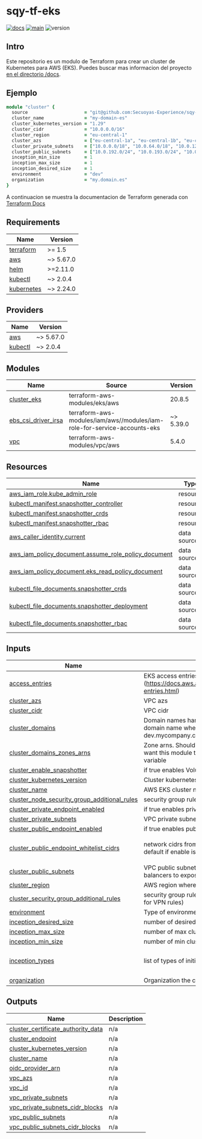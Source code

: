 <!-- BEGIN_TF_DOCS -->
# sqy-tf-eks

[![docs](https://github.com/Secuoyas-Experience/sqy-tf-eks/actions/workflows/docs.yaml/badge.svg)](https://github.com/Secuoyas-Experience/sqy-tf-eks/actions/workflows/docs.yaml)
[![main](https://github.com/Secuoyas-Experience/sqy-tf-eks/actions/workflows/main.yaml/badge.svg)](https://github.com/Secuoyas-Experience/sqy-tf-eks/actions/workflows/main.yaml)
![version](https://img.shields.io/badge/version-v1.16.0-blue)

## Intro

Este repositorio es un modulo de Terraform para crear un cluster de Kubernetes para AWS (EKS). Puedes buscar mas informacion del proyecto [en el directorio /docs](./docs/).

## Ejemplo

```ruby
module "cluster" {
  source                     = "git@github.com:Secuoyas-Experience/sqy-tf-eks.git?ref=1.8.0"
  cluster_name               = "my-domain-es"
  cluster_kubernetes_version = "1.29"
  cluster_cidr               = "10.0.0.0/16"
  cluster_region             = "eu-central-1"
  cluster_azs                = ["eu-central-1a", "eu-central-1b", "eu-central-1c"]
  cluster_private_subnets    = ["10.0.0.0/18", "10.0.64.0/18", "10.0.128.0/24"]
  cluster_public_subnets     = ["10.0.192.0/24", "10.0.193.0/24", "10.0.194.0/24"]
  inception_min_size         = 1
  inception_max_size         = 1
  inception_desired_size     = 1
  environment                = "dev"
  organization               = "my.domain.es"
}
```

A continuacion se muestra la documentacion de Terraform generada con [Terraform Docs](https://terraform-docs.io/)

## Requirements

| Name | Version |
|------|---------|
| <a name="requirement_terraform"></a> [terraform](#requirement\_terraform) | >= 1.5 |
| <a name="requirement_aws"></a> [aws](#requirement\_aws) | ~> 5.67.0 |
| <a name="requirement_helm"></a> [helm](#requirement\_helm) | >=2.11.0 |
| <a name="requirement_kubectl"></a> [kubectl](#requirement\_kubectl) | ~> 2.0.4 |
| <a name="requirement_kubernetes"></a> [kubernetes](#requirement\_kubernetes) | ~> 2.24.0 |

## Providers

| Name | Version |
|------|---------|
| <a name="provider_aws"></a> [aws](#provider\_aws) | ~> 5.67.0 |
| <a name="provider_kubectl"></a> [kubectl](#provider\_kubectl) | ~> 2.0.4 |

## Modules

| Name | Source | Version |
|------|--------|---------|
| <a name="module_cluster_eks"></a> [cluster\_eks](#module\_cluster\_eks) | terraform-aws-modules/eks/aws | 20.8.5 |
| <a name="module_ebs_csi_driver_irsa"></a> [ebs\_csi\_driver\_irsa](#module\_ebs\_csi\_driver\_irsa) | terraform-aws-modules/iam/aws//modules/iam-role-for-service-accounts-eks | ~> 5.39.0 |
| <a name="module_vpc"></a> [vpc](#module\_vpc) | terraform-aws-modules/vpc/aws | 5.4.0 |

## Resources

| Name | Type |
|------|------|
| [aws_iam_role.kube_admin_role](https://registry.terraform.io/providers/hashicorp/aws/latest/docs/resources/iam_role) | resource |
| [kubectl_manifest.snapshotter_controller](https://registry.terraform.io/providers/alekc/kubectl/latest/docs/resources/manifest) | resource |
| [kubectl_manifest.snapshotter_crds](https://registry.terraform.io/providers/alekc/kubectl/latest/docs/resources/manifest) | resource |
| [kubectl_manifest.snapshotter_rbac](https://registry.terraform.io/providers/alekc/kubectl/latest/docs/resources/manifest) | resource |
| [aws_caller_identity.current](https://registry.terraform.io/providers/hashicorp/aws/latest/docs/data-sources/caller_identity) | data source |
| [aws_iam_policy_document.assume_role_policy_document](https://registry.terraform.io/providers/hashicorp/aws/latest/docs/data-sources/iam_policy_document) | data source |
| [aws_iam_policy_document.eks_read_policy_document](https://registry.terraform.io/providers/hashicorp/aws/latest/docs/data-sources/iam_policy_document) | data source |
| [kubectl_file_documents.snapshotter_crds](https://registry.terraform.io/providers/alekc/kubectl/latest/docs/data-sources/file_documents) | data source |
| [kubectl_file_documents.snapshotter_deployment](https://registry.terraform.io/providers/alekc/kubectl/latest/docs/data-sources/file_documents) | data source |
| [kubectl_file_documents.snapshotter_rbac](https://registry.terraform.io/providers/alekc/kubectl/latest/docs/data-sources/file_documents) | data source |

## Inputs

| Name | Description | Type | Default | Required |
|------|-------------|------|---------|:--------:|
| <a name="input_access_entries"></a> [access\_entries](#input\_access\_entries) | EKS access entries (https://docs.aws.amazon.com/eks/latest/userguide/access-entries.html) | `any` | `{}` | no |
| <a name="input_cluster_azs"></a> [cluster\_azs](#input\_cluster\_azs) | VPC azs | `list(string)` | n/a | yes |
| <a name="input_cluster_cidr"></a> [cluster\_cidr](#input\_cluster\_cidr) | VPC cidr | `string` | `"10.0.0.0/16"` | no |
| <a name="input_cluster_domains"></a> [cluster\_domains](#input\_cluster\_domains) | Domain names handled by this cluster. Normally the NS domain name where ingresses are under (e.g dev.mycompany.com) | `list(string)` | `[]` | no |
| <a name="input_cluster_domains_zones_arns"></a> [cluster\_domains\_zones\_arns](#input\_cluster\_domains\_zones\_arns) | Zone arns. Should be provided by another resource. If you want this module to create them use cluster\_domains variable | `list(string)` | `[]` | no |
| <a name="input_cluster_enable_snapshotter"></a> [cluster\_enable\_snapshotter](#input\_cluster\_enable\_snapshotter) | if true enables VolumeSnapshot API | `bool` | `false` | no |
| <a name="input_cluster_kubernetes_version"></a> [cluster\_kubernetes\_version](#input\_cluster\_kubernetes\_version) | Cluster kubernetes version | `string` | `"1.29"` | no |
| <a name="input_cluster_name"></a> [cluster\_name](#input\_cluster\_name) | AWS EKS cluster name | `string` | n/a | yes |
| <a name="input_cluster_node_security_group_additional_rules"></a> [cluster\_node\_security\_group\_additional\_rules](#input\_cluster\_node\_security\_group\_additional\_rules) | security group rules between nodes | `any` | `{}` | no |
| <a name="input_cluster_private_endpoint_enabled"></a> [cluster\_private\_endpoint\_enabled](#input\_cluster\_private\_endpoint\_enabled) | if true enables private EKS endpoint | `bool` | `true` | no |
| <a name="input_cluster_private_subnets"></a> [cluster\_private\_subnets](#input\_cluster\_private\_subnets) | VPC private subnets. Normally used by nodes and pods | `list(string)` | n/a | yes |
| <a name="input_cluster_public_endpoint_enabled"></a> [cluster\_public\_endpoint\_enabled](#input\_cluster\_public\_endpoint\_enabled) | if true enables public EKS endpoint | `bool` | `true` | no |
| <a name="input_cluster_public_endpoint_whitelist_cidrs"></a> [cluster\_public\_endpoint\_whitelist\_cidrs](#input\_cluster\_public\_endpoint\_whitelist\_cidrs) | network cidrs from which EKS endpoint is accessible. By default if enable is accessible from anywhere | `list(string)` | <pre>[<br/>  "0.0.0.0/0"<br/>]</pre> | no |
| <a name="input_cluster_public_subnets"></a> [cluster\_public\_subnets](#input\_cluster\_public\_subnets) | VPC public subnets. Normally used by the AWS load balancers to expose services | `list(string)` | n/a | yes |
| <a name="input_cluster_region"></a> [cluster\_region](#input\_cluster\_region) | AWS region where the EKS cluster is located | `string` | n/a | yes |
| <a name="input_cluster_security_group_additional_rules"></a> [cluster\_security\_group\_additional\_rules](#input\_cluster\_security\_group\_additional\_rules) | security group rules allowed to access EKS cluster (helpful for VPN rules) | `any` | `{}` | no |
| <a name="input_environment"></a> [environment](#input\_environment) | Type of environment (dev,stg,prod) | `string` | n/a | yes |
| <a name="input_inception_desired_size"></a> [inception\_desired\_size](#input\_inception\_desired\_size) | number of desired cluster node group instances | `number` | `1` | no |
| <a name="input_inception_max_size"></a> [inception\_max\_size](#input\_inception\_max\_size) | number of max cluster node group instances | `number` | `1` | no |
| <a name="input_inception_min_size"></a> [inception\_min\_size](#input\_inception\_min\_size) | number of min cluster node group instances | `number` | `1` | no |
| <a name="input_inception_types"></a> [inception\_types](#input\_inception\_types) | list of types of initial cluster node group instances | `list(string)` | <pre>[<br/>  "t3a.medium"<br/>]</pre> | no |
| <a name="input_organization"></a> [organization](#input\_organization) | Organization the cluster is used for | `string` | n/a | yes |

## Outputs

| Name | Description |
|------|-------------|
| <a name="output_cluster_certificate_authority_data"></a> [cluster\_certificate\_authority\_data](#output\_cluster\_certificate\_authority\_data) | n/a |
| <a name="output_cluster_endpoint"></a> [cluster\_endpoint](#output\_cluster\_endpoint) | n/a |
| <a name="output_cluster_kubernetes_version"></a> [cluster\_kubernetes\_version](#output\_cluster\_kubernetes\_version) | n/a |
| <a name="output_cluster_name"></a> [cluster\_name](#output\_cluster\_name) | n/a |
| <a name="output_oidc_provider_arn"></a> [oidc\_provider\_arn](#output\_oidc\_provider\_arn) | n/a |
| <a name="output_vpc_azs"></a> [vpc\_azs](#output\_vpc\_azs) | n/a |
| <a name="output_vpc_id"></a> [vpc\_id](#output\_vpc\_id) | n/a |
| <a name="output_vpc_private_subnets"></a> [vpc\_private\_subnets](#output\_vpc\_private\_subnets) | n/a |
| <a name="output_vpc_private_subnets_cidr_blocks"></a> [vpc\_private\_subnets\_cidr\_blocks](#output\_vpc\_private\_subnets\_cidr\_blocks) | n/a |
| <a name="output_vpc_public_subnets"></a> [vpc\_public\_subnets](#output\_vpc\_public\_subnets) | n/a |
| <a name="output_vpc_public_subnets_cidr_blocks"></a> [vpc\_public\_subnets\_cidr\_blocks](#output\_vpc\_public\_subnets\_cidr\_blocks) | n/a |

<!-- END_TF_DOCS -->